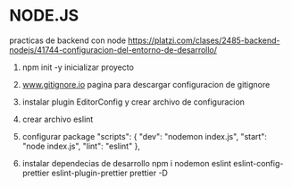 # NODE.JS

practicas de backend con node
https://platzi.com/clases/2485-backend-nodejs/41744-configuracion-del-entorno-de-desarrollo/

1. npm init -y
   inicializar proyecto

2. www.gitignore.io
   pagina para descargar configuracion de gitignore

3. instalar plugin EditorConfig y crear archivo de configuracion

4. crear archivo eslint

5. configurar package
   "scripts": {
   "dev": "nodemon index.js",
   "start": "node index.js",
   "lint": "eslint"
   },

6. instalar dependecias de desarrollo
   npm i nodemon eslint eslint-config-prettier eslint-plugin-prettier prettier -D
